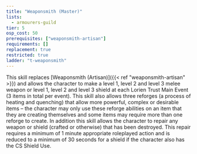 ```yaml
---
title: "Weaponsmith (Master)"
lists:
  - armourers-guild
tier: 5
osp_cost: 50
prerequisites: ["weaponsmith-artisan"]
requirements: []
replacement: true
restricted: true
ladder: "t-weaponsmith"
---
```


This skill replaces [Weaponsmith (Artisan)]({{< ref "weaponsmith-artisan" >}}) and allows the character to make a level 1, level 2 and level 3 melee weapon or level 1, level 2 and level 3 shield at each Lorien Trust Main Event (3 items in total per event). This skill also allows three reforges (a process of heating and quenching) that allow more powerful, complex or desirable items – the character may only use these reforge abilities on an item that they are creating themselves and some items may require more than one reforge to create. In addition this skill allows the character to repair any weapon or shield (crafted or otherwise) that has been destroyed. This repair requires a minimum of 1 minute appropriate roleplayed action and is reduced to a minimum of 30 seconds for a shield if the character also has the CS Shield Use.
